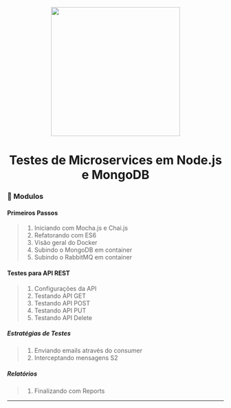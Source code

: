 <div align="center">
    <img src="https://dojo.qaninja.com.br/upload/others/181220201608333711logo-site.png" width="300">
    <h1> Testes de Microservices em Node.js e MongoDB</h1>
</div>


### :memo: Modulos

#### Primeiros Passos
> 1. Iniciando com Mocha.js e Chai.js
> 2. Refatorando com ES6
> 3. Visão geral do Docker
> 4. Subindo o MongoDB em container
> 5. Subindo o RabbitMQ em container

#### Testes para API REST
> 1. Configurações da API
> 2. Testando API GET
> 3. Testando API POST
> 4. Testando API PUT
> 5. Testando API Delete

##### Estratégias de Testes
> 1. Enviando emails através do consumer
> 2. Interceptando mensagens S2

##### Relatórios
> 1. Finalizando com Reports
<hr>